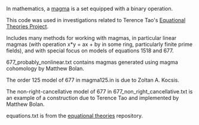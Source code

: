 In mathematics, a [magma](https://en.wikipedia.org/wiki/Magma_\(algebra\)) is a set equipped with a binary operation.

This code was used in investigations related to Terence Tao's [Equational Theories Project](https://teorth.github.io/equational_theories/).

Includes many methods for working with magmas, in particular linear magmas (with operation x*y = ax + by in some ring, particularly finite prime fields), and with special focus on models of equations 1518 and 677.

677_probably_nonlinear.txt contains magmas generated using magma cohomology by Matthew Bolan.

The order 125 model of 677 in magma125.in is due to Zoltan A. Kocsis.

The non-right-cancellative model of 677 in 677_non_right_cancellative.txt is an example of a construction due to Terence Tao and implemented by Matthew Bolan.

equations.txt is from the [equational theories](https://github.com/teorth/equational_theories) repository.
